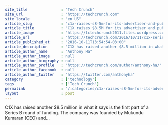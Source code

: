 ```yaml
---
site_title               : "Tech Crunch"
site_url                 : "https://techcrunch.com"
site_locale              : "en_US"
article_slug             : "c1x-raises-s8-5m-for-its-advertiser-and-publisher-tech"
article_title            : "C1X raises $8.5M for its advertiser and publisher tech"
article_image            : "https://tctechcrunch2011.files.wordpress.com/2016/06/shutterstock_376524916.png?w=764&h=400&crop=1"
article_url              : "https://techcrunch.com/2016/10/11/c1x-series-b/"
article_published_at     : "2016-10-11T13:54:54-03:00"
article_description      : "C1X has raised another $8.5 million in what it says is the first part of a Series B round of funding. The company was founded by Mukundu Kumaran (CEO) and..."
article_author_name      : "Anthony Ha"
article_author_image     : null
article_author_biography : null
article_author_profile   : "https://techcrunch.com/author/anthony-ha/"
article_author_facebook  : null
article_author_twitter   : "https://twitter.com/anthonyha"
category                 : ['technology']
tags                     : ['Tech Crunch']
permalink                : "/:categories/c1x-raises-s8-5m-for-its-advertiser-and-publisher-tech/"
layout                   : post
---
```


C1X has raised another $8.5 million in what it says is the first part of a Series B round of funding. The company was founded by Mukundu Kumaran (CEO) and...
